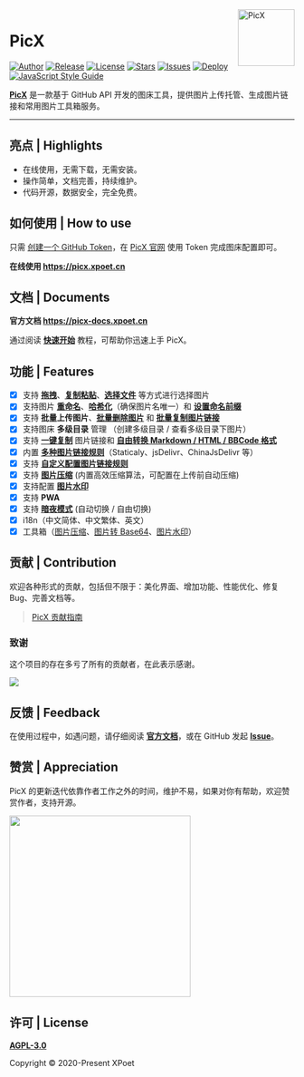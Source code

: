 <a href="https://picx.xpoet.cn" >
<img width="100" align="right" alt="PicX" src="https://picx-docs.xpoet.cn/images/logo.png">
</a>

# PicX

[![Author](https://img.shields.io/badge/author-XPoet-violet.svg)](https://github.com/XPoet)
[![Release](https://img.shields.io/github/release/XPoet/picx.svg)](https://github.com/XPoet/picx/releases)
[![License](https://img.shields.io/github/license/XPoet/picx.svg)](https://github.com/XPoet/picx/blob/master/LICENSE)
[![Stars](https://img.shields.io/github/stars/XPoet/picx)](https://github.com/XPoet/picx)
[![Issues](https://img.shields.io/github/issues/XPoet/picx)](https://github.com/XPoet/picx/issues)
[![Deploy](https://github.com/XPoet/picx/workflows/deploy/badge.svg)](https://github.com/XPoet/picx/actions/workflows/deploy.yml)
[![JavaScript Style Guide](https://img.shields.io/badge/code_style-Airbnb-hotpink.svg)](https://github.com/lin-123/javascript)

**[PicX](https://picx.xpoet.cn)** 是一款基于 GitHub API 开发的图床工具，提供图片上传托管、生成图片链接和常用图片工具箱服务。

---

## 亮点 | Highlights

- 在线使用，无需下载，无需安装。
- 操作简单，文档完善，持续维护。
- 代码开源，数据安全，完全免费。

## 如何使用 | How to use

只需 [创建一个 GitHub Token](https://github.com/settings/tokens/new)，在 [PicX 官网](https://picx.xpoet.cn) 使用 Token 完成图床配置即可。

**在线使用 https://picx.xpoet.cn**

## 文档 | Documents

**官方文档 https://picx-docs.xpoet.cn**

通过阅读 **[快速开始](https://picx-docs.xpoet.cn/usage-guide/get-start.html)** 教程，可帮助你迅速上手 PicX。 

## 功能 | Features

- [x] 支持 **[拖拽](https://picx-docs.xpoet.cn/usage-guide/upload.html#%E6%8B%96%E6%8B%BD%E5%9B%BE%E7%89%87)**、**[复制粘贴](https://picx-docs.xpoet.cn/usage-guide/upload.html#%E5%A4%8D%E5%88%B6%E7%B2%98%E8%B4%B4)**、**[选择文件](https://picx-docs.xpoet.cn/usage-guide/upload.html#%E9%80%89%E6%8B%A9%E6%96%87%E4%BB%B6)** 等方式进行选择图片
- [x] 支持图片 **[重命名](https://picx-docs.xpoet.cn/usage-guide/upload.html#%E9%87%8D%E5%91%BD%E5%90%8D)**、**[哈希化](https://picx-docs.xpoet.cn/usage-guide/upload.html#%E5%93%88%E5%B8%8C%E5%8C%96)**（确保图片名唯一）和 **[设置命名前缀](https://picx-docs.xpoet.cn/usage-guide/upload.html#%E5%89%8D%E7%BC%80%E5%91%BD%E5%90%8D)**
- [x] 支持 **批量上传图片**、**[批量删除图片](https://picx-docs.xpoet.cn/usage-guide/management.html#%E5%88%A0%E9%99%A4-%E6%89%B9%E9%87%8F%E5%88%A0%E9%99%A4)** 和 **[批量复制图片链接](https://picx-docs.xpoet.cn/usage-guide/management.html#%E5%A4%8D%E5%88%B6-%E6%89%B9%E9%87%8F%E5%A4%8D%E5%88%B6%E9%93%BE%E6%8E%A5)**
- [x] 支持图床 **多级目录** 管理 （创建多级目录 / 查看多级目录下图片）
- [x] 支持 **[一键复制](https://picx-docs.xpoet.cn/usage-guide/upload.html#%E5%A4%8D%E5%88%B6%E5%9B%BE%E7%89%87%E9%93%BE%E6%8E%A5)** 图片链接和 **[自由转换 Markdown / HTML / BBCode 格式](https://picx-docs.xpoet.cn/usage-guide/settings.html#%E5%9B%BE%E7%89%87%E9%93%BE%E6%8E%A5%E6%A0%BC%E5%BC%8F%E8%AE%BE%E7%BD%AE)**
- [x] 内置 **[多种图片链接规则](https://picx-docs.xpoet.cn/usage-guide/settings.html#%E9%80%89%E6%8B%A9%E5%9B%BE%E7%89%87%E9%93%BE%E6%8E%A5%E8%A7%84%E5%88%99)**（Staticaly、jsDelivr、ChinaJsDelivr 等）
- [x] 支持 **[自定义配置图片链接规则](https://picx-docs.xpoet.cn/usage-guide/settings.html#%E9%85%8D%E7%BD%AE%E8%87%AA%E5%AE%9A%E4%B9%89%E5%9B%BE%E7%89%87%E9%93%BE%E6%8E%A5%E8%A7%84%E5%88%99)**
- [x] 支持 **[图片压缩](https://picx-docs.xpoet.cn/usage-guide/settings.html#%E5%9B%BE%E7%89%87%E5%8E%8B%E7%BC%A9%E8%AE%BE%E7%BD%AE)** (内置高效压缩算法，可配置在上传前自动压缩)
- [x] 支持配置 **[图片水印](https://picx-docs.xpoet.cn/usage-guide/settings.html#%E5%9B%BE%E7%89%87%E6%B0%B4%E5%8D%B0%E8%AE%BE%E7%BD%AE)**
- [x] 支持 **PWA**
- [x] 支持 **[暗夜模式](https://picx-docs.xpoet.cn/usage-guide/settings.html#%E4%B8%BB%E9%A2%98%E8%AE%BE%E7%BD%AE)** (自动切换 / 自由切换)
- [x] i18n（中文简体、中文繁体、英文）
- [x] 工具箱（[图片压缩](https://picx-docs.xpoet.cn/usage-guide/toolbox.html#%E5%9B%BE%E7%89%87%E5%8E%8B%E7%BC%A9)、[图片转 Base64](https://picx-docs.xpoet.cn/usage-guide/toolbox.html#%E5%9B%BE%E7%89%87%E8%BD%AC-base64)、[图片水印](https://picx-docs.xpoet.cn/usage-guide/toolbox.html#%E5%9B%BE%E7%89%87%E6%B0%B4%E5%8D%B0)）

## 贡献 | Contribution

欢迎各种形式的贡献，包括但不限于：美化界面、增加功能、性能优化、修复 Bug、完善文档等。

> [PicX 贡献指南](https://picx-docs.xpoet.cn/contribution-guide/contribution-guide.html)

### 致谢

这个项目的存在多亏了所有的贡献者，在此表示感谢。

<a href="https://github.com/XPoet/picx/graphs/contributors">
  <img src="https://contrib.rocks/image?repo=XPoet/picx" />
</a>

##  反馈 | Feedback

在使用过程中，如遇问题，请仔细阅读 **[官方文档](https://picx-docs.xpoet.cn)**，或在 GitHub 发起 **[Issue](https://github.com/XPoet/picx/issues)**。

## 赞赏 | Appreciation

PicX 的更新迭代依靠作者工作之外的时间，维护不易，如果对你有帮助，欢迎赞赏作者，支持开源。

<img width="320" src="https://xpoet.cn/images/admire-code-wechat.webp" />

## 许可 | License

**[AGPL-3.0](https://github.com/XPoet/picx/blob/master/LICENSE)** 

Copyright © 2020-Present XPoet
